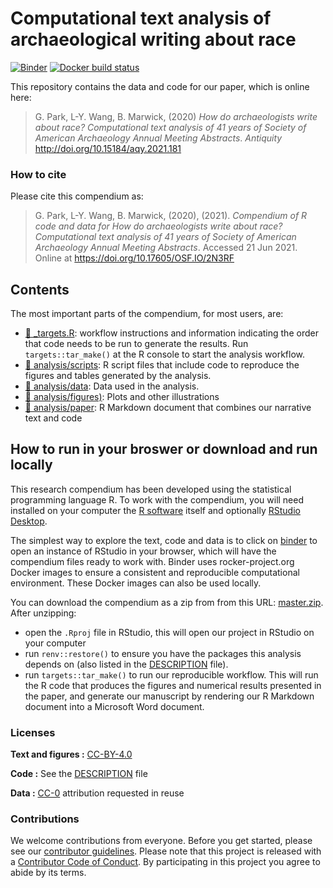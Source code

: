 
<!-- README.md is generated from README.Rmd. Please edit that file -->

# Computational text analysis of archaeological writing about race

<!-- badges: start -->

[![Binder](https://mybinder.org/badge_logo.svg)](https://mybinder.org/v2/gh/parkgayoung/racisminarchy/master?urlpath=rstudio)
[![Docker build
status](https://github.com/parkgayoung/racisminarchy/workflows/.github/workflows/docker-build.yaml/badge.svg)](https://github.com/parkgayoung/racisminarchy/actions)

<!-- badges: end -->

This repository contains the data and code for our paper, which is
online here:


> G. Park, L-Y. Wang, B. Marwick, (2020) *How do archaeologists write
> about race? Computational text analysis of 41 years of Society of
> American Archaeology Annual Meeting Abstracts*. 
> *Antiquity*
> <http://doi.org/10.15184/aqy.2021.181>

### How to cite

Please cite this compendium as:


> G. Park, L-Y. Wang, B. Marwick, (2020), (2021). *Compendium of R code
> and data for How do archaeologists write about race? Computational
> text analysis of 41 years of Society of American Archaeology Annual
> Meeting Abstracts*. Accessed 21 Jun 2021. Online at
> <https://doi.org/10.17605/OSF.IO/2N3RF>

## Contents

The most important parts of the compendium, for most users, are:

-   [:dart: \_targets.R](_targets.R): workflow instructions and
    information indicating the order that code needs to be run to
    generate the results. Run `targets::tar_make()` at the R console to
    start the analysis workflow.
-   [:file_folder: analysis/scripts](/analysis/scripts): R script files
    that include code to reproduce the figures and tables generated by
    the analysis.
-   [:file_folder: analysis/data](/analysis/data): Data used in the
    analysis.
-   [:file_folder: analysis/figures)](/analysis/figures): Plots and
    other illustrations
-   [:file_folder: analysis/paper](/analysis/paper): R Markdown document
    that combines our narrative text and code

## How to run in your broswer or download and run locally

This research compendium has been developed using the statistical
programming language R. To work with the compendium, you will need
installed on your computer the [R
software](https://cloud.r-project.org/) itself and optionally [RStudio
Desktop](https://rstudio.com/products/rstudio/download/).

The simplest way to explore the text, code and data is to click on
[binder](https://mybinder.org/v2/gh/parkgayoung/racisminarchy/master?urlpath=rstudio)
to open an instance of RStudio in your browser, which will have the
compendium files ready to work with. Binder uses rocker-project.org
Docker images to ensure a consistent and reproducible computational
environment. These Docker images can also be used locally.

You can download the compendium as a zip from from this URL:
[master.zip](/archive/master.zip). After unzipping:

-   open the `.Rproj` file in RStudio, this will open our project in
    RStudio on your computer  
-   run `renv::restore()` to ensure you have the packages this analysis
    depends on (also listed in the [DESCRIPTION](/DESCRIPTION) file).  
-   run `targets::tar_make()` to run our reproducible workflow. This
    will run the R code that produces the figures and numerical results
    presented in the paper, and generate our manuscript by rendering our
    R Markdown document into a Microsoft Word document.

### Licenses

**Text and figures :**
[CC-BY-4.0](http://creativecommons.org/licenses/by/4.0/)

**Code :** See the [DESCRIPTION](DESCRIPTION) file

**Data :** [CC-0](http://creativecommons.org/publicdomain/zero/1.0/)
attribution requested in reuse

### Contributions

We welcome contributions from everyone. Before you get started, please
see our [contributor guidelines](CONTRIBUTING.md). Please note that this
project is released with a [Contributor Code of Conduct](CONDUCT.md). By
participating in this project you agree to abide by its terms.

